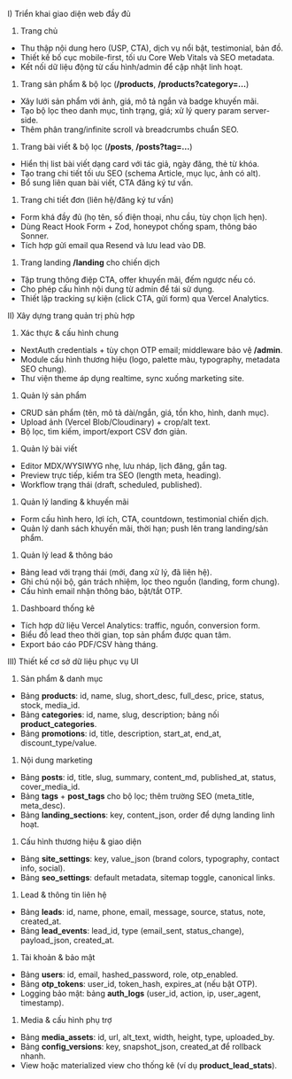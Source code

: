 I) Triển khai giao diện web đầy đủ

1. Trang chủ

* Thu thập nội dung hero (USP, CTA), dịch vụ nổi bật, testimonial, bản đồ.
* Thiết kế bố cục mobile-first, tối ưu Core Web Vitals và SEO metadata.
* Kết nối dữ liệu động từ cấu hình/admin để cập nhật linh hoạt.

1. Trang sản phẩm & bộ lọc (**/products**, **/products?category=...**)

* Xây lưới sản phẩm với ảnh, giá, mô tả ngắn và badge khuyến mãi.
* Tạo bộ lọc theo danh mục, tình trạng, giá; xử lý query param server-side.
* Thêm phân trang/infinite scroll và breadcrumbs chuẩn SEO.

1. Trang bài viết & bộ lọc (**/posts**, **/posts?tag=...**)

* Hiển thị list bài viết dạng card với tác giả, ngày đăng, thẻ từ khóa.
* Tạo trang chi tiết tối ưu SEO (schema Article, mục lục, ảnh có alt).
* Bổ sung liên quan bài viết, CTA đăng ký tư vấn.

1. Trang chi tiết đơn (liên hệ/đăng ký tư vấn)

* Form khá đầy đủ (họ tên, số điện thoại, nhu cầu, tùy chọn lịch hẹn).
* Dùng React Hook Form + Zod, honeypot chống spam, thông báo Sonner.
* Tích hợp gửi email qua Resend và lưu lead vào DB.

1. Trang landing **/landing** cho chiến dịch

* Tập trung thông điệp CTA, offer khuyến mãi, đếm ngược nếu có.
* Cho phép cấu hình nội dung từ admin để tái sử dụng.
* Thiết lập tracking sự kiện (click CTA, gửi form) qua Vercel Analytics.

II) Xây dựng trang quản trị phù hợp

1. Xác thực & cấu hình chung

* NextAuth credentials + tùy chọn OTP email; middleware bảo vệ **/admin**.
* Module cấu hình thương hiệu (logo, palette màu, typography, metadata SEO chung).
* Thư viện theme áp dụng realtime, sync xuống marketing site.

1. Quản lý sản phẩm

* CRUD sản phẩm (tên, mô tả dài/ngắn, giá, tồn kho, hình, danh mục).
* Upload ảnh (Vercel Blob/Cloudinary) + crop/alt text.
* Bộ lọc, tìm kiếm, import/export CSV đơn giản.

1. Quản lý bài viết

* Editor MDX/WYSIWYG nhẹ, lưu nháp, lịch đăng, gắn tag.
* Preview trực tiếp, kiểm tra SEO (length meta, heading).
* Workflow trạng thái (draft, scheduled, published).

1. Quản lý landing & khuyến mãi

* Form cấu hình hero, lợi ích, CTA, countdown, testimonial chiến dịch.
* Quản lý danh sách khuyến mãi, thời hạn; push lên trang landing/sản phẩm.

1. Quản lý lead & thông báo

* Bảng lead với trạng thái (mới, đang xử lý, đã liên hệ).
* Ghi chú nội bộ, gán trách nhiệm, lọc theo nguồn (landing, form chung).
* Cấu hình email nhận thông báo, bật/tắt OTP.

1. Dashboard thống kê

* Tích hợp dữ liệu Vercel Analytics: traffic, nguồn, conversion form.
* Biểu đồ lead theo thời gian, top sản phẩm được quan tâm.
* Export báo cáo PDF/CSV hàng tháng.

III) Thiết kế cơ sở dữ liệu phục vụ UI

1. Sản phẩm & danh mục

* Bảng **products**: id, name, slug, short_desc, full_desc, price, status, stock, media_id.
* Bảng **categories**: id, name, slug, description; bảng nối **product_categories**.
* Bảng **promotions**: id, title, description, start_at, end_at, discount_type/value.

1. Nội dung marketing

* Bảng **posts**: id, title, slug, summary, content_md, published_at, status, cover_media_id.
* Bảng **tags** + **post_tags** cho bộ lọc; thêm trường SEO (meta_title, meta_desc).
* Bảng **landing_sections**: key, content_json, order để dựng landing linh hoạt.

1. Cấu hình thương hiệu & giao diện

* Bảng **site_settings**: key, value_json (brand colors, typography, contact info, social).
* Bảng **seo_settings**: default metadata, sitemap toggle, canonical links.

1. Lead & thông tin liên hệ

* Bảng **leads**: id, name, phone, email, message, source, status, note, created_at.
* Bảng **lead_events**: lead_id, type (email_sent, status_change), payload_json, created_at.

1. Tài khoản & bảo mật

* Bảng **users**: id, email, hashed_password, role, otp_enabled.
* Bảng **otp_tokens**: user_id, token_hash, expires_at (nếu bật OTP).
* Logging bảo mật: bảng **auth_logs** (user_id, action, ip, user_agent, timestamp).

1. Media & cấu hình phụ trợ

* Bảng **media_assets**: id, url, alt_text, width, height, type, uploaded_by.
* Bảng **config_versions**: key, snapshot_json, created_at để rollback nhanh.
* View hoặc materialized view cho thống kê (ví dụ **product_lead_stats**).
